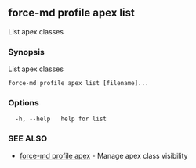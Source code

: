 ## force-md profile apex list

List apex classes

### Synopsis

List apex classes

```
force-md profile apex list [filename]...
```

### Options

```
  -h, --help   help for list
```

### SEE ALSO

* [force-md profile apex](force-md_profile_apex.md)	 - Manage apex class visibility

